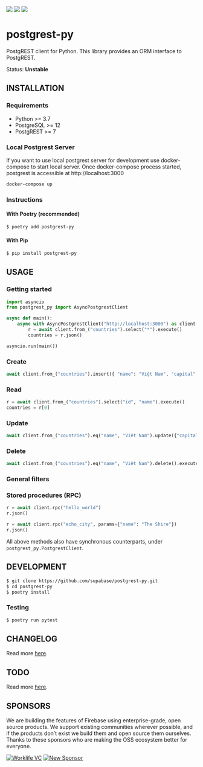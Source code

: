 [![](https://img.shields.io/github/license/supabase/postgrest-py)](https://github.com/supabase/postgrest-py)
[![](https://img.shields.io/pypi/pyversions/postgrest-py)](https://pypi.org/project/postgrest-py)
[![](https://img.shields.io/pypi/v/postgrest-py)](https://pypi.org/project/postgrest-py)

# postgrest-py

PostgREST client for Python. This library provides an ORM interface to PostgREST.

Status: **Unstable**

## INSTALLATION

### Requirements

- Python >= 3.7
- PostgreSQL >= 12
- PostgREST >= 7

### Local Postgrest Server 
If you want to use local postgrest server for development use docker-compose to start local server. Once docker-compose process started, postgrest is accessible at http://localhost:3000
```sh
docker-compose up
```

### Instructions

#### With Poetry (recommended)

```sh
$ poetry add postgrest-py
```

#### With Pip

```sh
$ pip install postgrest-py
```

## USAGE

### Getting started

```py
import asyncio
from postgrest_py import AsyncPostgrestClient

async def main():
    async with AsyncPostgrestClient("http://localhost:3000") as client:
        r = await client.from_("countries").select("*").execute()
        countries = r.json()

asyncio.run(main())
```

### Create

```py
await client.from_("countries").insert({ "name": "Việt Nam", "capital": "Hà Nội" }).execute()
```

### Read

```py
r = await client.from_("countries").select("id", "name").execute()
countries = r[0]
```

### Update

```py
await client.from_("countries").eq("name", "Việt Nam").update({"capital": "Hà Nội"}).execute()
```

### Delete

```py
await client.from_("countries").eq("name", "Việt Nam").delete().execute()
```

### General filters

### Stored procedures (RPC)
```py
r = await client.rpc("hello_world")
r.json()
```
```py
r = await client.rpc("echo_city", params={"name": "The Shire"})
r.json()
```

All above methods also have synchronous counterparts, under `postgrest_py.PostgrestClient`.
## DEVELOPMENT

```sh
$ git clone https://github.com/supabase/postgrest-py.git
$ cd postgrest-py
$ poetry install
```

### Testing

```sh
$ poetry run pytest
```

## CHANGELOG

Read more [here](https://github.com/supabase/postgrest-py/blob/master/CHANGELOG.md).

## TODO

Read more [here](https://github.com/supabase/postgrest-py/blob/master/TODO.md).

## SPONSORS

We are building the features of Firebase using enterprise-grade, open source products. We support existing communities wherever possible, and if the products don’t exist we build them and open source them ourselves. Thanks to these sponsors who are making the OSS ecosystem better for everyone.

[![Worklife VC](https://user-images.githubusercontent.com/10214025/90451355-34d71200-e11e-11ea-81f9-1592fd1e9146.png)](https://www.worklife.vc)
[![New Sponsor](https://user-images.githubusercontent.com/10214025/90518111-e74bbb00-e198-11ea-8f88-c9e3c1aa4b5b.png)](https://github.com/sponsors/supabase)
